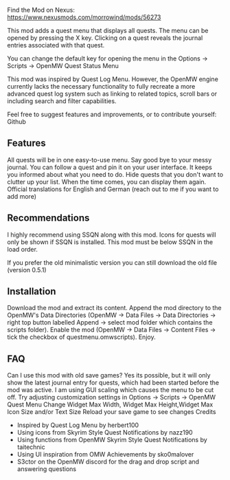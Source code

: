 Find the Mod on Nexus: https://www.nexusmods.com/morrowind/mods/56273

This mod adds a quest menu that displays all quests. The menu can be opened by pressing the X key. Clicking on a quest reveals the journal entries associated with that quest.

You can change the default key for opening the menu in the Options -> Scripts -> OpenMW Quest Status Menu

This mod was inspired by Quest Log Menu. However, the OpenMW engine currently lacks the necessary functionality to fully recreate a more advanced quest log system such as linking to related topics, scroll bars or including search and filter capabilities.

Feel free to suggest features and improvements, or to contribute yourself: Github

## Features ##

All quests will be in one easy-to-use menu. Say good bye to your messy journal.
You can follow a quest and pin it on your user interface. It keeps you informed about what you need to do.
Hide quests that you don't want to clutter up your list. When the time comes, you can display them again.
Official translations for English and German (reach out to me if you want to add more)

## Recommendations ##

I highly recommend using SSQN along with this mod. Icons for quests will only be shown if SSQN is installed. This mod must be below SSQN in the load order.

If you prefer the old minimalistic version you can still download the old file (version 0.5.1)

## Installation ##

Download the mod and extract its content.
Append the mod directory to the OpenMW's Data Directories (OpenMW -> Data Files -> Data Directories -> right top button labelled Append -> select mod folder which contains the scripts folder).
Enable the mod (OpenMW -> Data Files -> Content Files -> tick the checkbox of questmenu.omwscripts).
Enjoy.

## FAQ ##

Can I use this mod with old save games?
Yes its possible, but it will only show the latest journal entry for quests, which had been started before the mod was active.
I am using GUI scaling which causes the menu to be cut off.
Try adjusting customization settings in Options -> Scripts -> OpenMW Quest Menu
Change Widget Max Width, Widget Max Height,Widget Max Icon Size and/or Text Size
Reload your save game to see changes
Credits

- Inspired by Quest Log Menu by herbert100
- Using icons from Skyrim Style Quest Notifications by nazz190
- Using functions from OpenMW Skyrim Style Quest Notifications by taitechnic
- Using UI inspiration from OMW Achievements by sko0malover
- S3ctor on the OpenMW discord for the drag and drop script and answering questions

